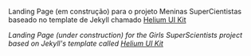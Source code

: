 Landing Page (em construção) para o projeto Meninas SuperCientistas baseado no template de Jekyll chamado [Helium UI Kit](https://uideck.com/products/helium-ui-kit/)

_Landing Page (under construction) for the Girls SuperScientists project based on Jekyll's template called [Helium UI Kit](https://uideck.com/products/helium-ui-kit/)_
